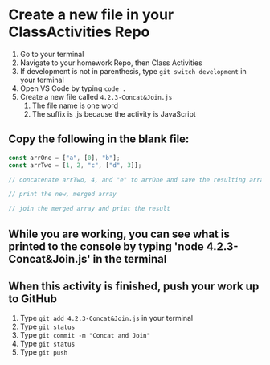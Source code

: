 # Create a new file in your ClassActivities Repo

1. Go to your terminal
2. Navigate to your homework Repo, then Class Activities
3. If development is not in parenthesis, type `git switch development` in your terminal
4. Open VS Code by typing `code .`
5. Create a new file called `4.2.3-Concat&Join.js`
    1. The file name is one word
    2. The suffix is .js because the activity is JavaScript

## Copy the following in the blank file:

```javascript
const arrOne = ["a", [0], "b"];
const arrTwo = [1, 2, "c", ["d", 3]];

// concatenate arrTwo, 4, and "e" to arrOne and save the resulting array to a variable

// print the new, merged array

// join the merged array and print the result
```

## While you are working, you can see what is printed to the console by typing 'node 4.2.3-Concat&Join.js' in the terminal

## When this activity is finished, push your work up to GitHub

1. Type `git add 4.2.3-Concat&Join.js` in your terminal
2. Type `git status`
3. Type `git commit -m "Concat and Join"`
4. Type `git status`
5. Type `git push`
